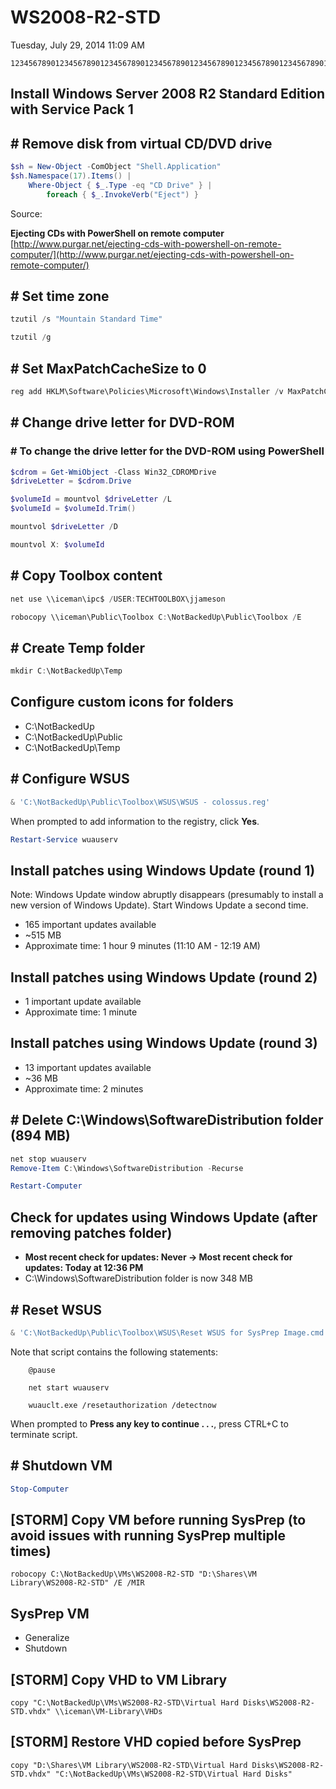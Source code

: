 ﻿# WS2008-R2-STD

Tuesday, July 29, 2014
11:09 AM

```Text
12345678901234567890123456789012345678901234567890123456789012345678901234567890
```

## Install Windows Server 2008 R2 Standard Edition with Service Pack 1

## # Remove disk from virtual CD/DVD drive

```PowerShell
$sh = New-Object -ComObject "Shell.Application"
$sh.Namespace(17).Items() |
    Where-Object { $_.Type -eq "CD Drive" } |
        foreach { $_.InvokeVerb("Eject") }
```

Source:

**Ejecting CDs with PowerShell on remote computer**\
[http://www.purgar.net/ejecting-cds-with-powershell-on-remote-computer/](http://www.purgar.net/ejecting-cds-with-powershell-on-remote-computer/)

## # Set time zone

```PowerShell
tzutil /s "Mountain Standard Time"

tzutil /g
```

## # Set MaxPatchCacheSize to 0

```PowerShell
reg add HKLM\Software\Policies\Microsoft\Windows\Installer /v MaxPatchCacheSize /t REG_DWORD /d 0 /f
```

## # Change drive letter for DVD-ROM

### # To change the drive letter for the DVD-ROM using PowerShell

```PowerShell
$cdrom = Get-WmiObject -Class Win32_CDROMDrive
$driveLetter = $cdrom.Drive

$volumeId = mountvol $driveLetter /L
$volumeId = $volumeId.Trim()

mountvol $driveLetter /D

mountvol X: $volumeId
```

## # Copy Toolbox content

```PowerShell
net use \\iceman\ipc$ /USER:TECHTOOLBOX\jjameson

robocopy \\iceman\Public\Toolbox C:\NotBackedUp\Public\Toolbox /E
```

## # Create Temp folder

```PowerShell
mkdir C:\NotBackedUp\Temp
```

## Configure custom icons for folders

- C:\\NotBackedUp
- C:\\NotBackedUp\\Public
- C:\\NotBackedUp\\Temp

## # Configure WSUS

```PowerShell
& 'C:\NotBackedUp\Public\Toolbox\WSUS\WSUS - colossus.reg'
```

When prompted to add information to the registry, click **Yes**.

```PowerShell
Restart-Service wuauserv
```

## Install patches using Windows Update (round 1)

Note: Windows Update window abruptly disappears (presumably to install a new version of Windows Update). Start Windows Update a second time.

- 165 important updates available
- ~515 MB
- Approximate time: 1 hour 9 minutes (11:10 AM - 12:19 AM)

## Install patches using Windows Update (round 2)

- 1 important update available
- Approximate time: 1 minute

## Install patches using Windows Update (round 3)

- 13 important updates available
- ~36 MB
- Approximate time: 2 minutes

## # Delete C:\\Windows\\SoftwareDistribution folder (894 MB)

```PowerShell
net stop wuauserv
Remove-Item C:\Windows\SoftwareDistribution -Recurse

Restart-Computer
```

## Check for updates using Windows Update (after removing patches folder)

- **Most recent check for updates: Never -> Most recent check for updates: Today at 12:36 PM**
- C:\\Windows\\SoftwareDistribution folder is now 348 MB

## # Reset WSUS

```PowerShell
& 'C:\NotBackedUp\Public\Toolbox\WSUS\Reset WSUS for SysPrep Image.cmd'
```

Note that script contains the following statements:

```Console
    @pause

    net start wuauserv

    wuauclt.exe /resetauthorization /detectnow
```

When prompted to **Press any key to continue . . .**, press CTRL+C to terminate script.

## # Shutdown VM

```PowerShell
Stop-Computer
```

## [STORM] Copy VM before running SysPrep (to avoid issues with running SysPrep multiple times)

```Console
robocopy C:\NotBackedUp\VMs\WS2008-R2-STD "D:\Shares\VM Library\WS2008-R2-STD" /E /MIR
```

## SysPrep VM

- Generalize
- Shutdown

## [STORM] Copy VHD to VM Library

```Console
copy "C:\NotBackedUp\VMs\WS2008-R2-STD\Virtual Hard Disks\WS2008-R2-STD.vhdx" \\iceman\VM-Library\VHDs
```

## [STORM] Restore VHD copied before SysPrep

```Console
copy "D:\Shares\VM Library\WS2008-R2-STD\Virtual Hard Disks\WS2008-R2-STD.vhdx" "C:\NotBackedUp\VMs\WS2008-R2-STD\Virtual Hard Disks"
```
